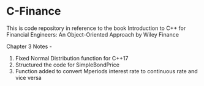 # C-Finance
This is code repository in reference to the book Introduction to C++ for Financial Engineers: An Object-Oriented Approach by Wiley Finance

Chapter 3 Notes - 
1. Fixed Normal Distribution function for C++17 
2. Structured the code for SimpleBondPrice
3. Function added to convert Mperiods interest rate to continuous rate and vice versa
